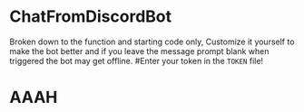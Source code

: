 # ChatFromDiscordBot
Broken down to the function and starting code only, Customize it yourself to make the bot better and if you leave the message prompt blank when triggered the bot may get offline.
#Enter your token in the `TOKEN` file!
# AAAH
